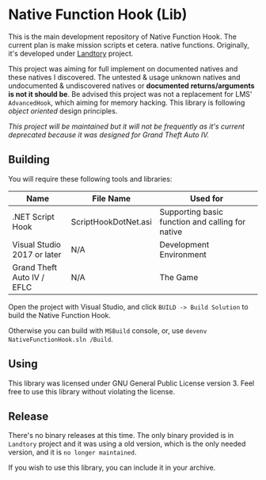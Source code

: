 # Native Function Hook (Lib)

This is the main development repository of Native Function Hook. The current plan is make mission scripts et cetera. native functions. Originally, it's developed under [Landtory](http://github.com/RelaperCrystal/Landtory) project. 

This project was aiming for full implement on documented natives and these natives I discovered. The untested & usage unknown natives and undocumented & undiscovered natives or **documented returns/arguments is not it should be**. Be advised this project was not a replacement for LMS' `AdvancedHook`, which aiming for memory hacking. This library is following *object oriented* design principles.

*This project will be maintained but it will not be frequently as it's current deprecated because it was designed for Grand Theft Auto IV.*

## Building

You will require these following tools and libraries:

| Name                        | File Name            | Used for                                         |
| --------------------------- | -------------------- | ------------------------------------------------ |
| .NET Script Hook            | ScriptHookDotNet.asi | Supporting basic function and calling for native |
| Visual Studio 2017 or later | N/A                  | Development Environment                          |
| Grand Theft Auto IV / EFLC  | N/A                  | The Game                                         |

Open the project with Visual Studio, and click `BUILD -> Build Solution` to build the Native Function Hook.

Otherwise you can build with `MSBuild` console, or, use `devenv NativeFunctionHook.sln /Build`.

## Using

This library was licensed under GNU General Public License version 3. Feel free to use this library without violating the license.

## Release

There's no binary releases at this time. The only binary provided is in `Landtory` project and it was using a old version, which is the only needed version, and it is `no longer maintained`.

If you wish to use this library, you can include it in your archive.